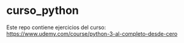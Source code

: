 # curso_python
Este repo contiene ejercicios del curso:   https://www.udemy.com/course/python-3-al-completo-desde-cero
